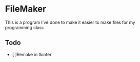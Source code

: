 # FileMaker
This is a program I've done to make it easier to make files for my programming class
## Todo
- [ ]Remake in tkinter 
